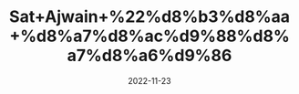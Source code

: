 ---
title: 'Sat+Ajwain+%22%d8%b3%d8%aa+%d8%a7%d8%ac%d9%88%d8%a7%d8%a6%d9%86'
date: '2022-11-23' 
metatag: '' 
inventory: '0' 
draft: false 
# meta description 
shortDescripton: 'Thymol+improves+digestion+by+relaxing+smooth+muscles%2c+prevents+menstrual+cramps%2c+attenuates+respiratory+problems+'
description: 'Chemical+Extracts+%da%a9%d9%85%db%8c%da%a9%d9%84+%d8%b3%d8%aa'
longdescription: ''
tags: ''
brand: ''
subCategory: ''
unit: '10 gm-Pk'
sellCount: '0'
featured: True
# product Price
price: '60.0'
# Product Short Description
shortDescription: 'Thymol+improves+digestion+by+relaxing+smooth+muscles%2c+prevents+menstrual+cramps%2c+attenuates+respiratory+problems+'
productID: '7D1C21DC-513B-ED11-996A-005056B3A416'
type: 'products'
category: 'Chemical+Extracts+%da%a9%d9%85%db%8c%da%a9%d9%84+%d8%b3%d8%aa' 
thumnailproduct: 'https://eraconnect.blob.core.windows.net/product-images/aminsaddiquidawakhana/6d25f388-0b33-4097-94fb-9a222c3ab53f.webp' 
images:
  - image: 'https://eraconnect.blob.core.windows.net/product-images/aminsaddiquidawakhana/6d25f388-0b33-4097-94fb-9a222c3ab53f.webp'  
Variants:
---